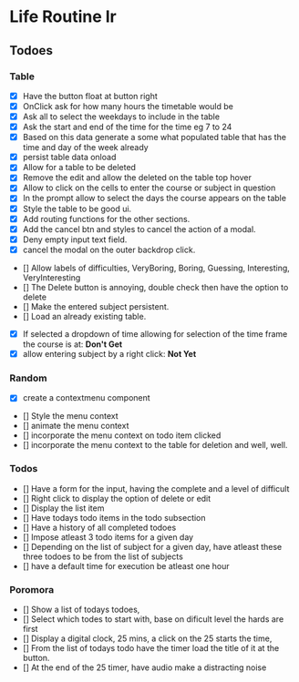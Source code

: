 # Life Routine lr

## Todoes
### Table
- [x] Have the button float at button right
- [x] OnClick ask for how many hours the timetable would be
- [x] Ask all to select the weekdays to include in the table
- [x] Ask the start and end of the time for the time
eg 7 to 24
- [x] Based on this data generate a some what populated table that has the time and day of the week already
- [x] persist table data onload
- [x] Allow for a table to be deleted
- [x] Remove the edit and allow the deleted on the table top hover
- [x] Allow to click on the cells to enter the course or subject in question 
- [x] In the prompt allow to select the days the course appears on the table
- [x] Style the table to be good ui.
- [x] Add routing functions for the other sections.
- [x] Add the cancel btn and styles to cancel the action of a modal.
- [x] Deny empty input text field.
- [x] cancel the modal on the outer backdrop click.
- [] Allow labels of difficulties, VeryBoring, Boring, Guessing, Interesting, VeryInteresting
- [] The Delete button is annoying, double check then have the option to delete
- [] Make the entered subject persistent.
- [] Load an already existing table.
- [x] If selected a dropdown of time allowing for selection of the time frame the course is at: **Don't Get**
- [x] allow entering subject by a right click: **Not Yet**

### Random
- [x] create a contextmenu component
- [] Style the menu context
- [] animate the menu context
- [] incorporate the menu context on todo item clicked
- [] incorporate the menu context to the table for deletion and well, well.
### Todos
- [] Have a form for the input, having the complete and a level of difficult
- [] Right click to display the option of delete or edit
- [] Display the list item
- [] Have todays todo items in the todo subsection
- [] Have a history of all completed todoes
- [] Impose atleast 3 todo items for a given day
- [] Depending on the list of subject for a given day, have atleast these three todoes to be from the list of subjects
- [] have a default time for execution be atleast one hour

### Poromora
- [] Show a list of todays todoes,
- [] Select which todes to start with, base on dificult level the hards are first
- [] Display a digital clock, 25 mins, a click on the 25 starts the time, 
- [] From the list of todays todo have the timer load the title of it at the button.
- [] At the end of the 25 timer, have audio make a distracting noise
